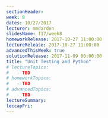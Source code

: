 ```yaml
---
sectionHeader:
week: 8
dates: 10/27/2017
lecturer: mmdarden
slidesName: f17/week8
homeworkRelease: 2017-10-27 11:00:00
lectureRelease: 2017-10-27 11:00:00
advancedThisWeek: true
solutionRelease: 2017-11-09 00:00:00
title: "Unit Testing and Python"
# lectureTopics:
#   - TBD
# homeworkTopics:
#   - TBD
# advancedTopics:
#   - TBD
lectureSummary:
leccapFri:
---
```


